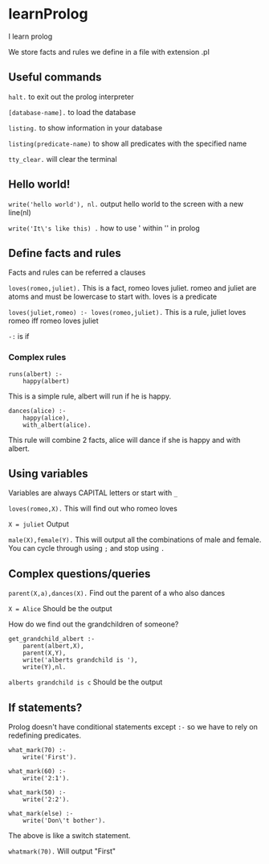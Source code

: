 # learnProlog
I learn prolog


We store facts and rules we define in a file with extension .pl

## Useful commands

`halt.` to exit out the prolog interpreter

`[database-name].` to load the database

`listing.` to show information in your database

`listing(predicate-name)` to show all predicates with the specified name

`tty_clear.` will clear the terminal
## Hello world!

`write('hello world'), nl.` output hello world to the screen with a new line(nl)

`write('It\'s like this) .` how to use ' within '' in prolog

## Define facts and rules

Facts and rules can be referred a clauses

`loves(romeo,juliet).` This is a fact, romeo loves juliet. romeo and juliet are atoms and must be lowercase to start with. loves is a predicate

`loves(juliet,romeo) :- loves(romeo,juliet).` This is a rule, juliet loves romeo iff romeo loves juliet

`-:` is if

### Complex rules

```
runs(albert) :-
	happy(albert)
```
This is a simple rule, albert will run if he is happy.

```
dances(alice) :-
	happy(alice),
	with_albert(alice).
```
This rule will combine 2 facts, alice will dance if she is happy and with albert.
## Using variables

Variables are always CAPITAL letters or start with `_`

`loves(romeo,X).` This will find out who romeo loves

`X = juliet` Output

`male(X),female(Y).` This will output all the combinations of male and female. You can cycle through using `;` and stop using `.` 


## Complex questions/queries

`parent(X,a),dances(X).` Find out the parent of a who also dances

`X = Alice` Should be the output

How do we find out the grandchildren of someone?

```
get_grandchild_albert :- 
	parent(albert,X),
	parent(X,Y),
	write('alberts grandchild is '),
	write(Y),nl.
```

`alberts grandchild is c` Should be the output

## If statements?

Prolog doesn't have conditional statements except `:-` so we have to rely on redefining predicates.

```
what_mark(70) :-
	write('First').

what_mark(60) :-
	write('2:1').

what_mark(50) :-
	write('2:2').

what_mark(else) :-
	write('Don\'t bother').
```

The above is like a switch statement.

`whatmark(70).` Will output "First"
